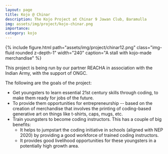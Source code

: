 ```yaml
---
layout: page
title: Kojo @ Chinar
description: The Kojo Project at Chinar 9 Jawan Club, Baramulla
img: assets/img/project/kojo-chinar.png
importance:
category: kojo
---
```


<div class="float-right ml-3 mb-1">
  {% include figure.html path="assets/img/project/chinar12.png" class="img-fluid rounded z-depth-1" width="240" caption="A stall with kojo-made merchandise" %}
</div>

This project is being run by our partner REACHA in association with the Indian Army, with the support of ONGC.

The following are the goals of the project:
* Get youngsters to learn essential 21st century skills through coding, to make them ready for jobs of the future.
* To provide them opportunities for entrepreneurship -- based on the creation of merchandise that involves the printing of coding-based generative art on things like t-shirts, caps, mugs, etc.
* Train youngsters to become coding instructors. This has a couple of big benefits:
  * It helps to jumpstart the coding initiative in schools (aligned with NEP 2020) by providing a good workforce of trained coding instructors.
  * It provides good livelihood opportunities for these youngsters in a potentially high growth area.

